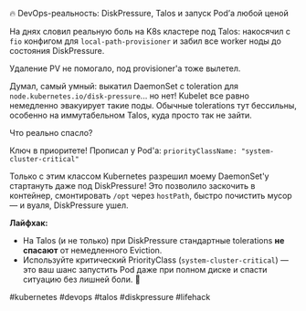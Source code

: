 🔥 DevOps-реальность: DiskPressure, Talos и запуск Pod’а любой ценой

На днях словил реальную боль на K8s кластере под Talos: накосячил с `fio` конфигом для `local-path-provisioner` и забил все worker ноды до состояния DiskPressure.

Удаление PV не помогало, под provisioner'а тоже вылетел.

Думал, самый умный: выкатил DaemonSet с toleration для `node.kubernetes.io/disk-pressure`... но нет! Kubelet все равно немедленно эвакуирует такие поды. Обычные tolerations тут бессильны, особенно на иммутабельном Talos, куда просто так не зайти.

Что реально спасло?

Ключ в приоритете! Прописал у Pod'а:
`priorityClassName: "system-cluster-critical"`

Только с этим классом Kubernetes разрешил моему DaemonSet'у стартануть даже под DiskPressure! Это позволило заскочить в контейнер, смонтировать `/opt` через `hostPath`, быстро почистить мусор — и вуаля, DiskPressure ушел.

**Лайфхак:**
*   На Talos (и не только) при DiskPressure стандартные tolerations **не спасают** от немедленного Eviction.
*   Используйте критический PriorityClass (`system-cluster-critical`) — это ваш шанс запустить Pod даже при полном диске и спасти ситуацию без лишней боли. 💪

#kubernetes #devops #talos #diskpressure #lifehack